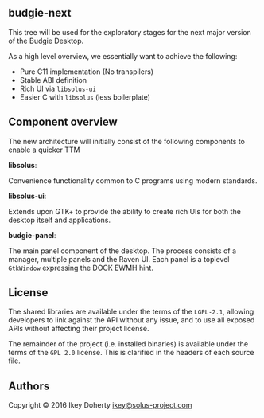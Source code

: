 budgie-next
-----------

This tree will be used for the exploratory stages for the next major version of the Budgie Desktop.

As a high level overview, we essentially want to achieve the following:

 - Pure C11 implementation (No transpilers)
 - Stable ABI definition
 - Rich UI via `libsolus-ui`
 - Easier C with `libsolus` (less boilerplate)

Component overview
------------------

The new architecture will initially consist of the following components to enable a quicker TTM

**libsolus**:

Convenience functionality common to C programs using modern standards.

**libsolus-ui**:

Extends upon GTK+ to provide the ability to create rich UIs for both the desktop itself and applications.

**budgie-panel**:

The main panel component of the desktop. The process consists of a manager, multiple panels and the Raven UI. Each panel is a toplevel `GtkWindow` expressing the DOCK EWMH hint.

License
-------

The shared libraries are available under the terms of the `LGPL-2.1`,
allowing developers to link against the API without any issue, and
to use all exposed APIs without affecting their project license.

The remainder of the project (i.e. installed binaries) is available
under the terms of the `GPL 2.0` license. This is clarified in the headers
of each source file.


Authors
-------

Copyright © 2016 Ikey Doherty <ikey@solus-project.com>
